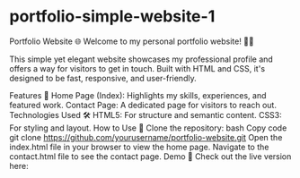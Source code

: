 # portfolio-simple-website-1
Portfolio Website 🌐
Welcome to my personal portfolio website! 🎨✨

This simple yet elegant website showcases my professional profile and offers a way for visitors to get in touch. Built with HTML and CSS, it's designed to be fast, responsive, and user-friendly.

Features 🚀
Home Page (Index): Highlights my skills, experiences, and featured work.
Contact Page: A dedicated page for visitors to reach out.
Technologies Used 🛠️
HTML5: For structure and semantic content.
CSS3: For styling and layout.
How to Use 📂
Clone the repository:
bash
Copy code
git clone https://github.com/yourusername/portfolio-website.git
Open the index.html file in your browser to view the home page.
Navigate to the contact.html file to see the contact page.
Demo 📸
Check out the live version here: 
